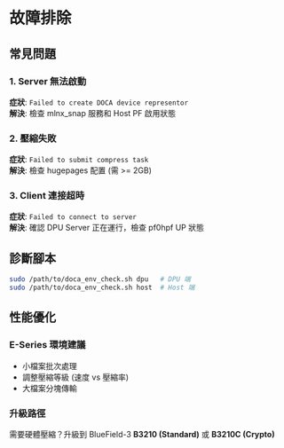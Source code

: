 # 故障排除

## 常見問題

### 1. Server 無法啟動

**症狀**: `Failed to create DOCA device representor`  
**解決**: 檢查 mlnx_snap 服務和 Host PF 啟用狀態

### 2. 壓縮失敗

**症狀**: `Failed to submit compress task`  
**解決**: 檢查 hugepages 配置 (需 >= 2GB)

### 3. Client 連接超時

**症狀**: `Failed to connect to server`  
**解決**: 確認 DPU Server 正在運行，檢查 pf0hpf UP 狀態

## 診斷腳本

```bash
sudo /path/to/doca_env_check.sh dpu   # DPU 端
sudo /path/to/doca_env_check.sh host  # Host 端
```

## 性能優化

### E-Series 環境建議

- 小檔案批次處理
- 調整壓縮等級 (速度 vs 壓縮率)
- 大檔案分塊傳輸

### 升級路徑

需要硬體壓縮？升級到 BlueField-3 **B3210 (Standard)** 或 **B3210C (Crypto)**
